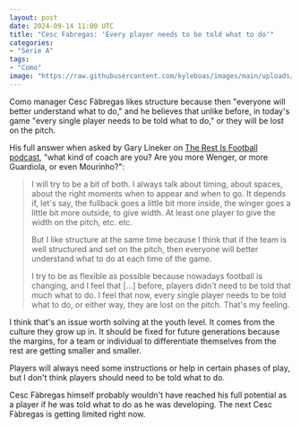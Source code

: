 ```yaml
---
layout: post
date: 2024-09-14 11:00 UTC
title: "Cesc Fabregas: 'Every player needs to be told what to do'" 
categories:
- "Serie A"
tags:
- "Como"
image: "https://raw.githubusercontent.com/kyleboas/images/main/uploads/2024/09/14/Image-14Sep2024_00:56:18.png"
---
```


Como manager Cesc Fàbregas likes structure because then "everyone will better understand what to do," and he believes that unlike before, in today's game "every single player needs to be told what to do," or they will be lost on the pitch.

<!---more--->

His full answer when asked by Gary Lineker on [The Rest Is Football podcast](https://youtu.be/RPnAC5sWNU4?si=yEcH8Vyzkw5qxAk6), "what kind of coach are you? Are you more Wenger, or more Guardiola, or even Mourinho?":

> I will try to be a bit of both. I always talk about timing, about spaces, about the right moments when to appear and when to go. It depends if, let's say, the fullback goes a little bit more inside, the winger goes a little bit more outside, to give width. At least one player to give the width on the pitch, etc. etc.
> 
> But I like structure at the same time because I think that if the team is well structured and set on the pitch, then everyone will better understand what to do at each time of the game. 
> 
> I try to be as flexible as possible because nowadays football is changing, and I feel that [...] before, players didn't need to be told that much what to do. I feel that now, every single player needs to be told what to do, or either way, they are lost on the pitch. That's my feeling.

I think that's an issue worth solving at the youth level. It comes from the culture they grow up in. It should be fixed for future generations because the margins, for a team or individual to differentiate themselves from the rest are getting smaller and smaller. 

Players will always need some instructions or help in certain phases of play, but I don't think players should need to be told what to do. 

Cesc Fàbregas himself probably wouldn't have reached his full potential as a player if he was told what to do as he was developing. The next Cesc Fàbregas is getting limited right now. 